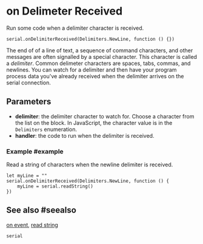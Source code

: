 # on Delimeter Received

Run some code when a delimiter character is received.

```sig
serial.onDelimiterReceived(Delimiters.NewLine, function () {})
```

The end of of a line of text, a sequence of command characters, and other messages are often signalled by a special character. This character is called a _delimiter_. Common delimeter characters are spaces, tabs, commas, and newlines. You can watch for a delimiter and then have your program process data you've already received when the delimiter arrives on the serial connection.

## Parameters

* **delimiter**: the delimiter character to watch for. Choose a character from the list on the block. In JavaScript, the character value is in the ``Delimiters`` enumeration.
* **handler**: the code to run when the delimiter is received.

### Example #example

Read a string of characters when the newline delimiter is received.

```blocks
let myLine = ""
serial.onDelimiterReceived(Delimiters.NewLine, function () {
    myLine = serial.readString()
})
```

## See also #seealso

[on event](/reference/serial/on-event),
[read string](/reference/serial/read-string)

```package
serial
```